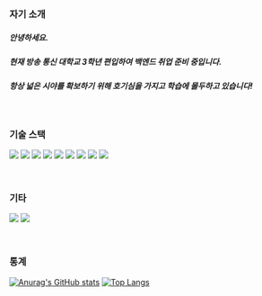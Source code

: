 <!-- ![우주](https://user-images.githubusercontent.com/50413112/105368338-c5250000-5c44-11eb-9a01-5a8c95186bba.jpg) -->

### 자기 소개
##### 안녕하세요.
##### 현재 방송 통신 대학교 3학년 편입하여 백엔드 취업 준비 중입니다.
##### 항상 넓은 시야를 확보하기 위해 호기심을 가지고 학습에 몰두하고 있습니다!

&nbsp;

### 기술 스택
<!-- C --> <img src="https://img.shields.io/badge/c-%2300599C.svg?style=for-the-badge&logo=c%2B%2B&logoColor=white"/> <!-- C++ --> <img src="https://img.shields.io/badge/c++-%2300599C.svg?style=for-the-badge&logo=c%2B%2B&logoColor=white"/> <!-- C# --> <img src="https://img.shields.io/badge/c%23-%23239120.svg?style=for-the-badge&logo=c-sharp&logoColor=white"/> <!-- Java --> <img src="https://img.shields.io/badge/Java-007396?style=for-the-badge&logo=java&logoColor=white"> <!-- Python --> <img src="https://img.shields.io/badge/python-3670A0?style=for-the-badge&logo=python&logoColor=ffdd54"/> <!-- MySQL --> <img src="https://img.shields.io/badge/mysql-4479A1?style=for-the-badge&logo=mysql&logoColor=white"> <!-- Spring --> <img src="https://img.shields.io/badge/Spring-6DB33F?style=for-the-badge&logo=Spring&logoColor=white"> <!-- Linux --> <img src="https://img.shields.io/badge/linux-FCC624?style=for-the-badge&logo=linux&logoColor=black"> <!-- Github --> <img src="https://img.shields.io/badge/github-181717?style=for-the-badge&logo=github&logoColor=white">

&nbsp;

### 기타
<!-- 블로그 주소 --> <a href="https://blog.naver.com/songbyhyeok"><img src="https://img.shields.io/badge/Tech%20Blog-11B48A?style=flat-square&logo=Vimeo&logoColor=white&link=https://blog.naver.com/songbyhyeok"/></a> <!-- 이메일 주소 --> <a href="mailto:songbyhyeok@gmail.com"><img src="https://img.shields.io/badge/Gmail-d14836?style=flat-square&logo=Gmail&logoColor=white&link=songbyhyeok@gmail.com"/></a>

&nbsp;

### 통계
[![Anurag's GitHub stats](https://github-readme-stats.vercel.app/api?username=songbyhyeok)](https://github.com/anuraghazra/github-readme-stats)
[![Top Langs](https://github-readme-stats.vercel.app/api/top-langs/?username=songbyhyeok&layout=compact)](https://github.com/anuraghazra/github-readme-stats)
<!--
**songbyhyeok/songbyhyeok** is a ✨ _special_ ✨ repository because its `README.md` (this file) appears on your GitHub profile.

Here are some ideas to get you started:

- 🔭 I’m currently working on ...
- 🌱 I’m currently learning ...
- 👯 I’m looking to collaborate on ...
- 🤔 I’m looking for help with ...
- 💬 Ask me about ...
- 📫 How to reach me: ...
- 😄 Pronouns: ...
- ⚡ Fun fact: ...
-->
